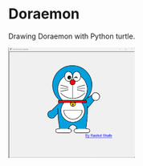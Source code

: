 # Doraemon
Drawing Doraemon with Python turtle.

<img style="width:50%" src="d.png" alt="Doraemon">
